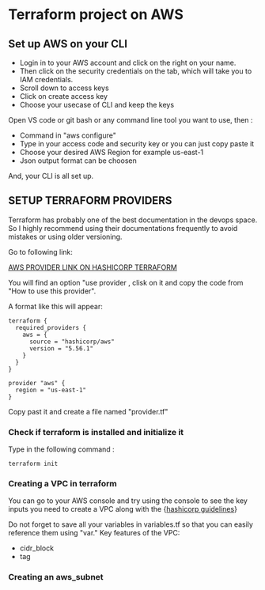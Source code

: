 # Terraform project on AWS

## Set up AWS on your CLI

-   Login in to your AWS account and click on the right on your name. 
-   Then click on the security credentials on the tab, which will take you to IAM credentials. 
-   Scroll down to access keys
-   Click on create access key 
-   Choose your usecase of CLI and keep the keys 

Open VS code or git bash or any command line tool you want to use, then : 

-   Command in "aws configure"
-   Type in your access code and security key or you can just copy paste it
-   Choose your desired AWS Region for example us-east-1 
-   Json output format can be choosen

And, your CLI is all set up. 

## SETUP TERRAFORM PROVIDERS 

Terraform has probably one of the best documentation in the devops space. So I highly recommend using their documentations frequently to avoid mistakes or using older versioning. 

Go to following link: 

[AWS PROVIDER LINK ON HASHICORP TERRAFORM](https://registry.terraform.io/providers/hashicorp/aws/latest)

You will find an option "use provider , clisk on it and copy the code from "How to use this provider". 

A format like this will appear: 

```
terraform {
  required_providers {
    aws = {
      source = "hashicorp/aws"
      version = "5.56.1"
    }
  }
}

provider "aws" {
  region = "us-east-1"
}
```

Copy past it and create a file named "provider.tf"

### Check if terraform is installed and initialize it

Type in the following command : 

```
terraform init

```
### Creating a VPC in terraform 

You can go to your AWS console and try using the console to see the key inputs you need to create a VPC along with the {[hashicorp guidelines](https://registry.terraform.io/providers/hashicorp/aws/latest/docs/resources/vpc)}

Do not forget to save all your variables in variables.tf so that you can easily reference them using "var."
Key features of the VPC: 
- cidr_block 
- tag 

### Creating an aws_subnet 
